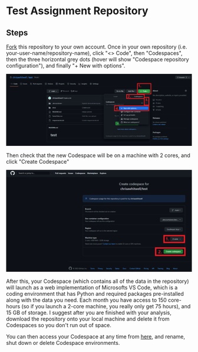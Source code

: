 # Test Assignment Repository

## Steps
[Fork](https://docs.github.com/en/get-started/quickstart/fork-a-repo#forking-a-repository) this repository to your own account. Once in your own repository (i.e. your-user-name/repository-name), click "<> Code", then "Codespaces", then the three horizontal grey dots (hover will show "Codespace repository configuration"), and finally "+  New with options".

<img src="/docs/Codespace 1.png">

Then check that the new Codespace will be on a machine with 2 cores, and click "Create Codespace"

<img src="/docs/Codespace 2.png">

After this, your Codespace (which contains all of the data in the repository) will launch as a web implementation of Microsofts VS Code, which is a coding environment that has Python and required packages pre-installed along with the data you need. Each month you have access to 150 core-hours (so if you launch a 2-core machine, you really only get 75 hours), and 15 GB of storage. I suggest after you are finished with your analysis, download the repository onto your local machine and delete it from Codespaces so you don't run out of space.

You can then access your Codespace at any time from [here](https://github.com/codespaces), and rename, shut down or delete Codespace environments.
